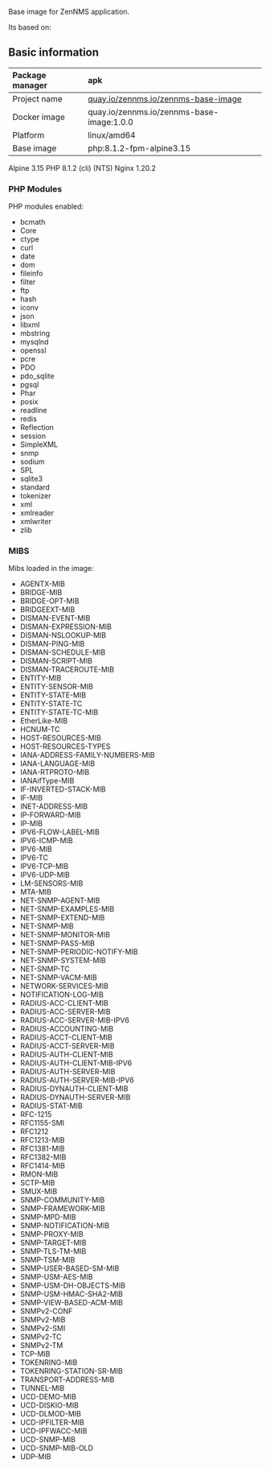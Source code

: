 Base image for ZenNMS application.

Its based on:

## Basic information

| Package manager |  apk                                                                                |
| :--------------- | :------------------------------------------                                          |
| Project name    |  [quay.io/zennms.io/zennms-base-image](HTTPS://quay.io/zennms.io/zennms-base-image) |
| Docker image    |  quay.io/zennms.io/zennms-base-image:1.0.0                                          |
| Platform        |  linux/amd64                                                                        |
| Base image      |  php:8.1.2-fpm-alpine3.15                                                           |

Alpine 3.15
PHP 8.1.2 (cli) (NTS)
Nginx 1.20.2

### PHP Modules

PHP modules enabled:

- bcmath
- Core
- ctype
- curl
- date
- dom
- fileinfo
- filter
- ftp
- hash
- iconv
- json
- libxml
- mbstring
- mysqlnd
- openssl
- pcre
- PDO
- pdo_sqlite
- pgsql
- Phar
- posix
- readline
- redis
- Reflection
- session
- SimpleXML
- snmp
- sodium
- SPL
- sqlite3
- standard
- tokenizer
- xml
- xmlreader
- xmlwriter
- zlib
  
### MIBS

Mibs loaded in the image:
  
- AGENTX-MIB
- BRIDGE-MIB
- BRIDGE-OPT-MIB
- BRIDGEEXT-MIB
- DISMAN-EVENT-MIB
- DISMAN-EXPRESSION-MIB
- DISMAN-NSLOOKUP-MIB
- DISMAN-PING-MIB
- DISMAN-SCHEDULE-MIB
- DISMAN-SCRIPT-MIB
- DISMAN-TRACEROUTE-MIB
- ENTITY-MIB
- ENTITY-SENSOR-MIB
- ENTITY-STATE-MIB
- ENTITY-STATE-TC
- ENTITY-STATE-TC-MIB
- EtherLike-MIB
- HCNUM-TC
- HOST-RESOURCES-MIB
- HOST-RESOURCES-TYPES
- IANA-ADDRESS-FAMILY-NUMBERS-MIB
- IANA-LANGUAGE-MIB
- IANA-RTPROTO-MIB
- IANAifType-MIB
- IF-INVERTED-STACK-MIB
- IF-MIB
- INET-ADDRESS-MIB
- IP-FORWARD-MIB
- IP-MIB
- IPV6-FLOW-LABEL-MIB
- IPV6-ICMP-MIB
- IPV6-MIB
- IPV6-TC
- IPV6-TCP-MIB
- IPV6-UDP-MIB
- LM-SENSORS-MIB
- MTA-MIB
- NET-SNMP-AGENT-MIB
- NET-SNMP-EXAMPLES-MIB
- NET-SNMP-EXTEND-MIB
- NET-SNMP-MIB
- NET-SNMP-MONITOR-MIB
- NET-SNMP-PASS-MIB
- NET-SNMP-PERIODIC-NOTIFY-MIB
- NET-SNMP-SYSTEM-MIB
- NET-SNMP-TC
- NET-SNMP-VACM-MIB
- NETWORK-SERVICES-MIB
- NOTIFICATION-LOG-MIB
- RADIUS-ACC-CLIENT-MIB
- RADIUS-ACC-SERVER-MIB
- RADIUS-ACC-SERVER-MIB-IPV6
- RADIUS-ACCOUNTING-MIB
- RADIUS-ACCT-CLIENT-MIB
- RADIUS-ACCT-SERVER-MIB
- RADIUS-AUTH-CLIENT-MIB
- RADIUS-AUTH-CLIENT-MIB-IPV6
- RADIUS-AUTH-SERVER-MIB
- RADIUS-AUTH-SERVER-MIB-IPV6
- RADIUS-DYNAUTH-CLIENT-MIB
- RADIUS-DYNAUTH-SERVER-MIB
- RADIUS-STAT-MIB
- RFC-1215
- RFC1155-SMI
- RFC1212
- RFC1213-MIB
- RFC1381-MIB
- RFC1382-MIB
- RFC1414-MIB
- RMON-MIB
- SCTP-MIB
- SMUX-MIB
- SNMP-COMMUNITY-MIB
- SNMP-FRAMEWORK-MIB
- SNMP-MPD-MIB
- SNMP-NOTIFICATION-MIB
- SNMP-PROXY-MIB
- SNMP-TARGET-MIB
- SNMP-TLS-TM-MIB
- SNMP-TSM-MIB
- SNMP-USER-BASED-SM-MIB
- SNMP-USM-AES-MIB
- SNMP-USM-DH-OBJECTS-MIB
- SNMP-USM-HMAC-SHA2-MIB
- SNMP-VIEW-BASED-ACM-MIB
- SNMPv2-CONF
- SNMPv2-MIB
- SNMPv2-SMI
- SNMPv2-TC
- SNMPv2-TM
- TCP-MIB
- TOKENRING-MIB
- TOKENRING-STATION-SR-MIB
- TRANSPORT-ADDRESS-MIB
- TUNNEL-MIB
- UCD-DEMO-MIB
- UCD-DISKIO-MIB
- UCD-DLMOD-MIB
- UCD-IPFILTER-MIB
- UCD-IPFWACC-MIB
- UCD-SNMP-MIB
- UCD-SNMP-MIB-OLD
- UDP-MIB
